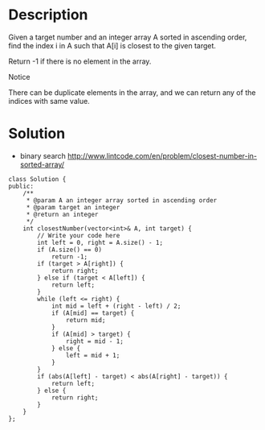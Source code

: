 # Description

Given a target number and an integer array A sorted in ascending order, find the index i in A such that A[i] is closest to the given target.

Return -1 if there is no element in the array.

 Notice

There can be duplicate elements in the array, and we can return any of the indices with same value.

# Solution

- binary search <http://www.lintcode.com/en/problem/closest-number-in-sorted-array/>
```
class Solution {
public:
    /**
     * @param A an integer array sorted in ascending order
     * @param target an integer
     * @return an integer
     */
    int closestNumber(vector<int>& A, int target) {
        // Write your code here
        int left = 0, right = A.size() - 1;
        if (A.size() == 0)
            return -1;
        if (target > A[right]) {
            return right;
        } else if (target < A[left]) {
            return left;
        }
        while (left <= right) {
            int mid = left + (right - left) / 2;
            if (A[mid] == target) {
                return mid;
            }
            if (A[mid] > target) {
                right = mid - 1;
            } else {
                left = mid + 1;
            }
        }
        if (abs(A[left] - target) < abs(A[right] - target)) {
            return left;
        } else {
            return right;
        }
    }
};
```
